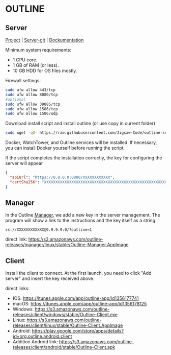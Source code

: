 # OUTLINE

## Server

[Project](https://getoutline.org) | [Server-git](https://github.com/Jigsaw-Code/outline-server) | [Dockumentation](https://docs.getoutline.com/s/hosting)

Minimum system requirements:
- 1 CPU core.
- 1 GB of RAM (or less).
- 10 GB HDD for OS files mostly.

Firewall settings:
```bash
sudo ufw allow 443/tcp
sudo ufw allow 8080/tcp
#optional
sudo ufw allow 39885/tcp
sudo ufw allow 1586/tcp
sudo ufw allow 1586/udp
```

Download install script and install outline (or use copy in current folder)
```bash
sudo wget -qO- https://raw.githubusercontent.com/Jigsaw-Code/outline-server/master/src/server_manager/install_scripts/install_server.sh | bash
```
Docker, WatchTower, and Outline services will be installed. If necessary, you can install Docker yourself before running the script.

If the script completes the installation correctly, the key for configuring the server will appear
```json
{ 
  "apiUrl": "https://0.0.0.0:0000/XXXXXXXXXXXX", 
  "certSha256": "XXXXXXXXXXXXXXXXXXXXXXXXXXXXXXXXXXXXXXXXXXXXXXXXXXXXXXXXXXXX" 
}
```

## Manager

In the Outline [Manager](https://getoutline.org/en/get-started/#step-1), we add a new key in the server management. The program will show a link to the instructions and the key itself as a string:
```
ss://XXXXXXXXXXXX@9.9.9.9:0/?outline=1
```

direct link: https://s3.amazonaws.com/outline-releases/manager/linux/stable/Outline-Manager.AppImage

## Client

Install the client to connect.
At the first launch, you need to click "Add server" and insert the key received above.

direct links:
- IOS: https://itunes.apple.com/app/outline-app/id1356177741
- macOS: https://itunes.apple.com/app/outline-app/id1356178125
- Windows: https://s3.amazonaws.com/outline-releases/client/windows/stable/Outline-Client.exe
- Linux: https://s3.amazonaws.com/outline-releases/client/linux/stable/Outline-Client.AppImage
- Android: https://play.google.com/store/apps/details?id=org.outline.android.client
- Addition Android link: https://s3.amazonaws.com/outline-releases/client/android/stable/Outline-Client.apk
